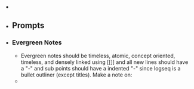 -
- ## Prompts
- ### Evergreen Notes
	- Evergreen notes should be timeless, atomic, concept oriented, timeless, and densely linked using [[]] and all new lines should have a "-" and sub points should have a indented "-" since logseq is a bullet outliner (except titles). Make a note on:
	-